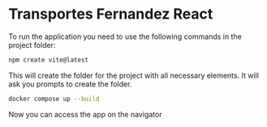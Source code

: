 # Transportes Fernandez React

To run the application you need to use the following commands in the project folder:

```bash
npm create vite@latest
```
This will create the folder for the project with all necessary elements. It will ask you prompts to create the folder.

```bash
docker compose up --build
```

Now you can access the app on the navigator